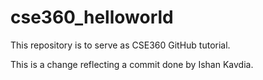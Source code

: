 # cse360_helloworld
This repository is to serve as CSE360 GitHub tutorial.

This is a change reflecting a commit done by Ishan Kavdia.
